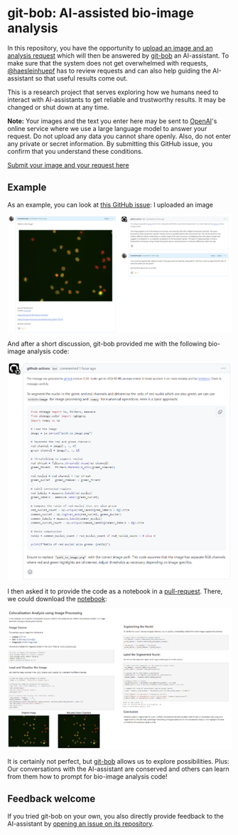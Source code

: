 # git-bob: AI-assisted bio-image analysis

In this repository, you have the opportunity to [upload an image and an analysis request](https://github.com/haesleinhuepf/git-bob-bioimage-analysis-example/issues/new?assignees=haesleinhuepf&labels=image-analysis&projects=&template=bioimage_analysis.md&title=%5BAnalysis+Request%5D%3A+) 
which will then be answered by [git-bob](https://github.com/haesleinhuepf/git-bob) an AI-assistant. 
To make sure that the system does not get overwhelmed with requests, [@haesleinhuepf](https://github.com/haesleinhuepf) has to review requests and 
can also help guiding the AI-assistant so that useful results come out.

This is a research project that serves exploring how we humans need to interact with AI-assistants to get reliable and trustworthy results. 
It may be changed or shut down at any time.

**Note:** Your images and the text you enter here may be sent to [OpenAI](https://openai.com/)'s online service where we use a large language model to answer your request. 
Do not upload any data you cannot share openly. Also, do not enter any private or secret information. By submitting this GitHub issue, you confirm that you understand these conditions.

[Submit your image and your request here](https://github.com/haesleinhuepf/git-bob-bioimage-analysis-example/issues/new?assignees=haesleinhuepf&labels=image-analysis&projects=&template=bioimage_analysis.md&title=%5BAnalysis+Request%5D%3A+)

## Example

As an example, you can look at [this GitHub issue](): I uploaded an image 

![img.png](docs/img.png)

And after a short discussion, git-bob provided me with the following bio-image analysis code:

![img_1.png](docs/img_1.png)

I then asked it to provide the code as a notebook in a [pull-request](https://github.com/haesleinhuepf/git-bob-bioimage-analysis-example/pull/9). 
There, we could download the [notebook](https://github.com/haesleinhuepf/git-bob-bioimage-analysis-example/blob/664793743d5f4c5b101f3a66139c0a54ca485038/notebooks/coloc_analysis.ipynb):

![img_2.png](docs/img_2.png)

It is certainly not perfect, but [git-bob](https://github.com/haesleinhuepf/git-bob) allows us to explore possibilities. 
Plus: Our conversations with the AI-assistant are conserved and others can learn from them how to prompt for bio-image analysis code!

## Feedback welcome

If you tried git-bob on your own, you also directly provide feedback to the AI-assistant by [opening an issue on its repository](https://github.com/haesleinhuepf/git-bob).
